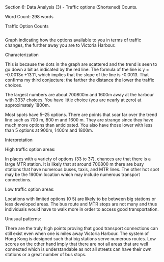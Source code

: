 Section 6: Data Analysis (3) - Traffic options (Shortened) Counts.

Word Count: 298 words

Traffic Option Counts

![]()

Graph indicating how the options available to you in terms of traffic changes, the further away you are to Victoria Harbour.

Characterization

This is because the dots in the graph are scattered and the trend is seen to go down a bit as indicated by the red line. The formula of the line is y = -0.0013x +13.11, which implies that the slope of the line is -0.0013. That confirms my third conjecture: the farther the distance the lower the traffic choices.

The largest numbers are about 700800m and 1600m away at the harbour with 3337 choices. You have little choice (you are nearly at zero) at approximately 1800m.

Most spots have 5–25 options. There are points that soar far over the trend line such as 700 m, 800 m and 1600 m. They are strange since they have much more options than anticipated. You also have those lower with less than 5 options at 900m, 1400m and 1800m.

Interpretation

High traffic option areas:

In places with a variety of options (33 to 37), chances are that there is a large MTR station. It is likely that at around 700800 m there are busy stations that have numerous buses, taxis, and MTR lines. The other hot spot may be the 1600m location which may include numerous transport connections.

Low traffic option areas:

Locations with limited options (0 5) are likely to be between big stations or less developed areas. The bus route and MTR stops are not many and thus individuals would have to walk more in order to access good transportation.

Unusual patterns:

There are the truly high points proving that good transport connections can still exist even when one is miles away Victoria Harbour. The system of Hong Kong is designed such that big stations serve numerous routes. Low scores on the other hand imply that there are not all areas that are well connected which is understandable as not all streets can have their own stations or a great number of bus stops.
